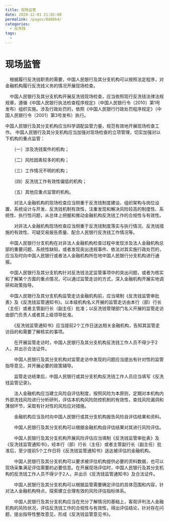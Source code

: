 ```yaml
---
title: 现场监管 
date: 2020-12-01 21:02:08
permalink: /pages/8d86b4/
categories:
  - 反洗钱
tags:
  - 
---
```

# 现场监管

　根据履行反洗钱职责的需要，中国人民银行及其分支机构可以按照法定程序，对金融机构履行反洗钱义务的情况开展现场检查。

　中国人民银行及其分支机构开展反洗钱现场检查，应当依照现行反洗钱法律法规规章，遵循《中国人民银行执法检查程序规定》（中国人民银行令〔2010〕第1号发布）组织实施。涉及行政处罚的，依照《中国人民银行行政处罚程序规定》（中国人民银行令〔2001〕第3号发布）执行。

中国人民银行及其分支机构应当科学调配监管力量，规范有效地开展现场检查工作。
中国人民银行及其分支机构应当加强对现场检查的立项管理，切实加强对以下机构的重点监管：

　　（一）涉及洗钱案件的机构；

　　（二）风险因素较多的机构；

　　（三）工作情况不明的机构；

　　（四）反洗钱工作有效性偏低的机构；

　　（五）其他应重点监管的机构。

　　对法人金融机构的现场检查应当侧重于反洗钱制度建设、组织架构与岗位设置、系统设计与开发、反洗钱机制有效性，注重发现和解决风险较高的制度性、系统性、执行性问题，从总体上把握和推动金融机构反洗钱工作的合规性与有效性。

　　对非法人金融机构现场检查应当侧重于反洗钱制度落实与执行情况、反洗钱措施的有效性、可疑交易报告质量、配合人民银行反洗钱工作情况等。

　中国人民银行分支机构在对非法人金融机构检查过程中发现涉及法人金融机构总部的重要问题、系统性缺陷，或者发现突出违规事件、依法对其实施行政处罚的，应当及时向中国人民银行或者法人金融机构所在地中国人民银行分支机构进行通报。

　中国人民银行及其分支机构针对反洗钱法定监管事项中的突出问题，或者为核实和了解某个方面的重点情况，可以通过监管走访的方式，深入金融机构开展实地调研和政策指导。

　中国人民银行及其分支机构监管走访金融机构前，应当填制《反洗钱监管审批表》及《反洗钱监管通知书》。以本级机构名义开展的监管走访由本行（部）行长（主任）或者主管副行长（副主任）批准；以反洗钱管理部门名义开展的监管走访由部门负责人或者其上级领导批准。

　　《反洗钱监管通知书》应当提前2个工作日送达相关金融机构，告知其监管走访目的和需要了解核实的事项。

　　在开展监管走访时，中国人民银行及其分支机构反洗钱工作人员不得少于2人，并出示合法证件。

　　中国人民银行及其分支机构对监管走访中发现的问题应当提出有针对性的监管指导意见，并开展必要的政策辅导。

　　监管走访结束后，中国人民银行或其分支机构反洗钱工作人员应当填写《反洗钱监管记录》。

　　法人金融机构应当建立风险自评估制度，按照风险为本原则，定期对本机构内外部洗钱风险进行分析研判，评估本机构风险防控机制的有效性，查找风险漏洞和薄弱环节，采取有针对性的风险应对措施。

　　金融机构应当及时向中国人民银行或其分支机构报告风险自评估结果和资料。

　　中国人民银行及其分支机构可以根据金融机构自评估结果对其进行风险评估。

　　中国人民银行及其分支机构开展风险评估应当填制《反洗钱监管审批表》及《反洗钱监管通知书》，经本行（部）行长（主任）或者主管副行长（副主任）批准后，至少提前5个工作日将《反洗钱监管通知书》送达被评估的金融机构。

　　中国人民银行及其分支机构可以要求被评估机构提供必要的资料数据，也可以现场采集满足评估需要的必要信息。在开展现场评估时，中国人民银行及其分支机构的反洗钱工作人员不得少于2人，并出示《反洗钱监管通知书》及合法证件。

　　中国人民银行及其分支机构可以根据监管需要确定评估的具体范围和内容，针对法人金融机构特点，探索建立合理有效的风险评估指标体系。

　　中国人民银行及其分支机构应当在充分了解情况的基础上，客观评判法人金融机构的风险状况，评估反洗钱工作的合规性与有效性，得出评估结论，针对存在问题，提出指导性整改意见，形成《反洗钱监管意见书》。